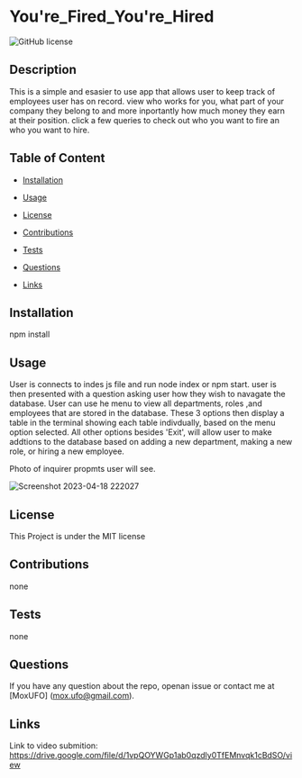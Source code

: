 # You're_Fired_You're_Hired
![GitHub license](https://img.shields.io/badge/license-MIT-blue.svg)

## Description

This is a simple and esasier to use app that allows user to keep track of employees user has on record.
view who works for you, what part of your company they belong to and more inportantly how much
money they earn at their position. click a few queries to check out who you want to fire an who 
you want to hire.

## Table of Content

* [Installation](#installation)

* [Usage](#usage)

* [License](#license)

* [Contributions](#contributions)

* [Tests](#tests)

* [Questions](#questions)

* [Links](#links)

## Installation

npm install

## Usage

User is connects to indes js file and run node index or npm start. user is then presented with a question asking user how they wish to navagate the database.
User can use he menu to view all departments, roles ,and employees that are stored in the database. These 3  options then display a table in the terminal showing each table indivdually, based on the menu option selected. All other options besides 'Exit', will allow user to make addtions to the database based on adding a new department, making a new role, or hiring a new employee. 

Photo of inquirer propmts user will see.

![Screenshot 2023-04-18 222027](https://user-images.githubusercontent.com/121896793/232951225-e0aef5fd-9c27-46aa-8564-8c338f4e48fc.png)

## License

This Project is under the MIT license

## Contributions

none

## Tests

none 

## Questions

If you have any question about the repo, openan issue or contact me at [MoxUFO] (mox.ufo@gmail.com).

## Links
Link to video submition: https://drive.google.com/file/d/1vpQOYWGp1ab0qzdly0TfEMnvqk1cBdSO/view

